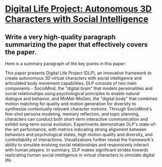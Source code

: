 # [Digital Life Project: Autonomous 3D Characters with Social Intelligence](https://arxiv.org/abs/2312.04547)

## Write a very high-quality paragraph summarizing the paper that effectively covers the paper.

 Here is a summary paragraph of the key points in this paper:

This paper presents Digital Life Project (DLP), an innovative framework to create autonomous 3D virtual characters with social intelligence and articulated body movement capabilities. DLP consists of two main components - SocioMind, the "digital brain" that models personalities and social relationships using psychological principles to enable natural dialogue and behavior, and MoMat-MoGen, the "digital body" that combines motion matching for quality and motion generation for diversity to synthesize contextually relevant character motions. Through SocioMind's few-shot persona modeling, memory reflection, and topic planning, characters can conduct both short-term interactive communication and exhibit long-term social evolution. Experiments demonstrate DLP's state-of-the-art performance, with metrics indicating strong alignment between behaviors and psychological states, high motion quality and diversity, and controllability of interactions. Visualizations further reveal the framework's ability to simulate evolving social relationships and responsively interact with human players. In summary, DLP makes significant strides towards replicating human social intelligence in virtual characters to simulate digital life.
